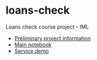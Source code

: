 # loans-check
Loans check course project - IML
* [Preliminary project information](https://substantial-aquarius-0ef.notion.site/Loan-eligibility-prediction-bf7a933342b448e08a9ee6eda14e35fb)
* [Main notebook](Loan_Eligibility.ipynb)
* [Service demo](https://loans-check.herokuapp.com/)
